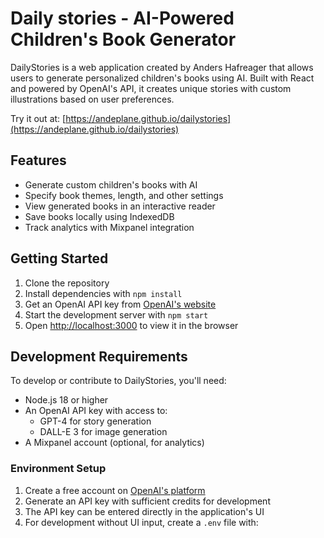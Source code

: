 # Daily stories - AI-Powered Children's Book Generator

DailyStories is a web application created by Anders Hafreager that allows users to generate personalized children's books using AI. Built with React and powered by OpenAI's API, it creates unique stories with custom illustrations based on user preferences.

Try it out at: [https://andeplane.github.io/dailystories](https://andeplane.github.io/dailystories)

## Features

- Generate custom children's books with AI
- Specify book themes, length, and other settings
- View generated books in an interactive reader
- Save books locally using IndexedDB
- Track analytics with Mixpanel integration

## Getting Started

1. Clone the repository
2. Install dependencies with `npm install`
3. Get an OpenAI API key from [OpenAI's website](https://openai.com)
4. Start the development server with `npm start`
5. Open [http://localhost:3000](http://localhost:3000) to view it in the browser

## Development Requirements

To develop or contribute to DailyStories, you'll need:

- Node.js 18 or higher
- An OpenAI API key with access to:
  - GPT-4 for story generation
  - DALL-E 3 for image generation
- A Mixpanel account (optional, for analytics)

### Environment Setup

1. Create a free account on [OpenAI's platform](https://platform.openai.com)
2. Generate an API key with sufficient credits for development
3. The API key can be entered directly in the application's UI
4. For development without UI input, create a `.env` file with:

